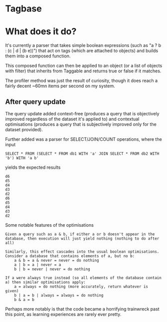 # Tagbase

# What does it do?
It's currently a parser that takes simple boolean expressions (such as "a ? b : (c | d | (b e))") that act on tags (which are attached to objects) and builds them into a composed function.

This composed function can then be applied to an object (or a list of objects with filter) that inherits from Taggable and returns true or false if it matches.

The profiler method was just the result of curiosity, though it does reach a fairly decent ~60mn items per second on my system.

## After query update
The query update added context-free (produces a query that is objectively improved regardless of the dataset it's applied to) and contextual optimisations (produces a query that is subjectively improved only for the dataset provided).

Further added was a parser for SELECT/JOIN/COUNT operations, where the input

    SELECT * FROM (SELECT * FROM db1 WITH 'a' JOIN SELECT * FROM db2 WITH 'b') WITH 'a b'

yields the expected results

    d6
    d5
    d4
    d3
    d2
    d6
    d5
    d4
    d3
    d2

Some notable features of the optimisations

    Given a query such as a & b, if either a or b doesn't appear in the database, then execution will just yield nothing (nothing to do after all)

    Similarly, this effect cascades into the usual boolean optimisations. Consider a database that contains elements of a, but no b:
        a & b = a & never = never = do nothing
        a | b = a | never = a
        b | b = never | never = do nothing

    If a were always true instead (so all elements of the database contain a) then similar optimisations apply:
        a = always = do nothing (more accurately, return whatever is given)
        b | a = b | always = always = do nothing
        b & a = b

Perhaps more notably is that the code became a horrifying trainwreck past this point, as learning experiences are rarely ever pretty.